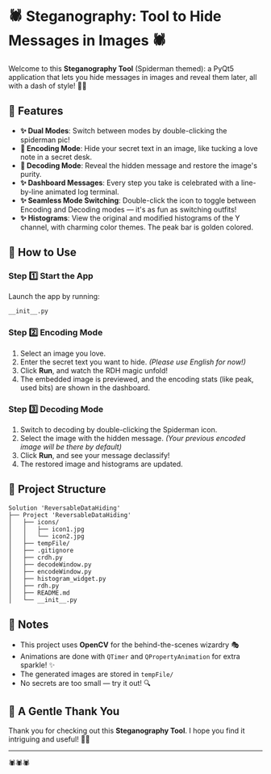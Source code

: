 ﻿# 🕷️ Steganography: Tool to Hide Messages in Images 🕷️

Welcome to this **Steganography Tool** (Spiderman themed): a PyQt5 application that lets you hide messages in images and reveal them later, all with a dash of style! 🌷✨

## 💖 Features

- **✨ Dual Modes**: Switch between modes by double-clicking the spiderman pic!
- **🌺 Encoding Mode**: Hide your secret text in an image, like tucking a love note in a secret desk.
- **🌸 Decoding Mode**: Reveal the hidden message and restore the image's purity.
- **✨ Dashboard Messages**: Every step you take is celebrated with a line-by-line animated log terminal.
- **✨ Seamless Mode Switching**: Double-click the icon to toggle between Encoding and Decoding modes — it's as fun as switching outfits!
- **✨ Histograms**: View the original and modified histograms of the Y channel, with charming color themes. The peak bar is golden colored.

## 🌷 How to Use

### Step 1️⃣ Start the App
Launch the app by running:
```bash
__init__.py
```

### Step 2️⃣ Encoding Mode
1. Select an image you love.
2. Enter the secret text you want to hide. *(Please use English for now!)*
3. Click **Run**, and watch the RDH magic unfold!
4. The embedded image is previewed, and the encoding stats (like peak, used bits) are shown in the dashboard.

### Step 3️⃣ Decoding Mode
1. Switch to decoding by double-clicking the Spiderman icon.
2. Select the image with the hidden message. *(Your previous encoded image will be there by default)*
3. Click **Run**, and see your message declassify!
4. The restored image and histograms are updated.

## 📁 Project Structure

```
Solution 'ReversableDataHiding'
├── Project 'ReversableDataHiding'
│   ├── icons/
│   │   ├── icon1.jpg
│   │   └── icon2.jpg
│   ├── tempFile/
│   ├── .gitignore
│   ├── crdh.py
│   ├── decodeWindow.py
│   ├── encodeWindow.py
│   ├── histogram_widget.py
│   ├── rdh.py
│   ├── README.md
│   └── __init__.py
```

## 🍬 Notes

- This project uses **OpenCV** for the behind-the-scenes wizardry 🎭
- Animations are done with `QTimer` and `QPropertyAnimation` for extra sparkle! ✨
- The generated images are stored in `tempFile/`
- No secrets are too small — try it out! 🔍

## 💌 A Gentle Thank You

Thank you for checking out this **Steganography Tool**. I hope you find it intriguing and useful! 🍃🌸

---

🕷️🕷️🕷️